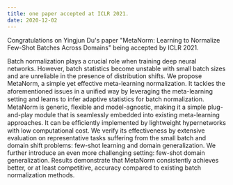 ```yaml
---
title: one paper accepted at ICLR 2021.
date: 2020-12-02
---
```


Congratulations on Yingjun Du's paper "MetaNorm: Learning to Normalize Few-Shot Batches Across Domains" being accepted by ICLR 2021.

<!--more-->

Batch normalization plays a crucial role when training deep neural networks. However, batch statistics become unstable with small batch sizes and are unreliable in the presence of distribution shifts. We propose MetaNorm, a simple yet effective meta-learning normalization. It tackles the aforementioned issues in a uniﬁed way by leveraging the meta-learning setting and learns to infer adaptive statistics for batch normalization. MetaNorm is generic, ﬂexible and model-agnostic, making it a simple plug-and-play module that is seamlessly embedded into existing meta-learning approaches. It can be efﬁciently implemented by lightweight hypernetworks with low computational cost. We verify its effectiveness by extensive evaluation on representative tasks suffering from the small batch and domain shift problems: few-shot learning and domain generalization. We further introduce an even more challenging setting: few-shot domain generalization. Results demonstrate that MetaNorm consistently achieves better, or at least competitive, accuracy compared to existing batch normalization methods.
